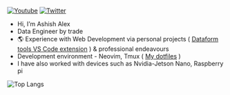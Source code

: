 <a href="https://www.youtube.com/@ashishalex10"><img src="https://img.shields.io/youtube/channel/subscribers/UCTXeZL2z8QM68528mh3vKsQ?style=social" alt="Youtube" /></a>
<a href="https://twitter.com/AshishAlex10"><img src="https://img.shields.io/twitter/follow/AshishAlex10?label=Twitter&style=social" alt="Twitter"></a>

- Hi, I’m Ashish Alex 
- Data Engineer by trade
- :earth_americas: Experience with Web Development via personal projects ( [Dataform tools VS Code extension](https://marketplace.visualstudio.com/items?itemName=ashishalex.dataform-lsp-vscode) ) & professional endeavours
- Development environment - Neovim, Tmux ( [My dotfiles](https://github.com/ashish10alex/system-setup) ) 
- I have also worked with devices such as Nvidia-Jetson Nano, Raspberry pi

![Top Langs](https://github-readme-stats.vercel.app/api/top-langs/?username=ashish10alex&count_private=true&theme=graywhite&layout=compact&langs_count=8)

